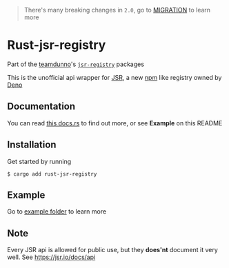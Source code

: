 > There's many breaking changes in `2.0`, go to [MIGRATION](https://github.com/teamdunno/rust-jsr-registry/blob/main/MIGRATION.md) to learn more

# Rust-jsr-registry

Part of the [teamdunno](https://github.com/teamdunno)'s [`jsr-registry`](https://github.com/search?q=org%3Ateamdunno+jsr-registry&type=repositories) packages

This is the unofficial api wrapper for [JSR](https://jsr.io), a new [npm](https://npmjs.com) like registry owned by [Deno](https://deno.com)

## Documentation

You can read [this docs.rs](https://docs.rs/rust-jsr-registry) to find out more, or see **Example** on this README

## Installation

Get started by running

```shell
$ cargo add rust-jsr-registry
```

## Example

Go to [example folder](https://github.com/teamdunno/rust-jsr-registry/blob/main/example) to learn more

## Note

Every JSR api is allowed for public use, but they **does'nt** document it very well. See https://jsr.io/docs/api